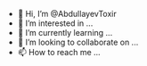 - 👋 Hi, I’m @AbdullayevToxir
- 👀 I’m interested in ...
- 🌱 I’m currently learning ...
- 💞️ I’m looking to collaborate on ...
- 📫 How to reach me ...

<!---
AbdullayevToxir/AbdullayevToxir is a ✨ special ✨ repository because its `README.md` (this file) appears on your GitHub profile.
You can click the Preview link to take a look at your changes.
--->
